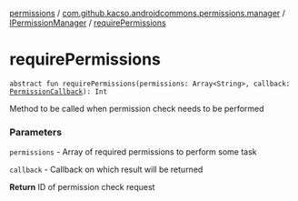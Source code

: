 [permissions](../../index.md) / [com.github.kacso.androidcommons.permissions.manager](../index.md) / [IPermissionManager](index.md) / [requirePermissions](.)

# requirePermissions

`abstract fun requirePermissions(permissions: Array<String>, callback: `[`PermissionCallback`](../../com.github.kacso.androidcommons.permissions.callbacks/-permission-callback/index.md)`): Int`

Method to be called when permission check needs to be performed

### Parameters

`permissions` - Array of required permissions to perform some task

`callback` - Callback on which result will be returned

**Return**
ID of permission check request

